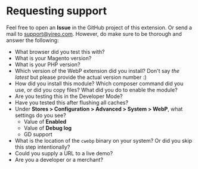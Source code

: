 # Requesting support
Feel free to open an **Issue** in the GitHub project of this extension. Or send a mail to support@yireo.com. However, do make sure to be thorough and answer the following:

- What browser did you test this with?
- What is your Magento version?
- What is your PHP version?
- Which version of the WebP extension did you install? Don't say *the latest* but please provide the actual version number :)
- How did you install this module? Which composer command did you use, or did you copy files? What did you do to enable the module?
- Are you testing this in the Developer Mode?
- Have you tested this after flushing all caches?
- Under **Stores > Configuration > Advanced > System > WebP**, what settings do you see?
    - Value of **Enabled** 
    - Value of **Debug log**
    - GD support
- What is the location of the `cwebp` binary on your system? Or did you skip this step intentionally?
- Could you supply a URL to a live demo?
- Are you a developer or a merchant?
